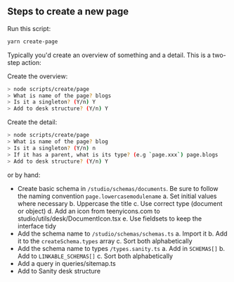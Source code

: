 ## Steps to create a new page

Run this script:

```bash
yarn create-page
```

Typically you'd create an overview of something and a detail. This is a two-step action:

Create the overview:

```bash
> node scripts/create/page
> What is name of the page? blogs
> Is it a singleton? (Y/n) Y
> Add to desk structure? (Y/n) Y
```

Create the detail:

```bash
> node scripts/create/page
> What is name of the page? blog
> Is it a singleton? (Y/n) n
> If it has a parent, what is its type? (e.g `page.xxx`) page.blogs
> Add to desk structure? (Y/n) Y
```

or by hand:

- Create basic schema in `/studio/schemas/documents`. Be sure to follow the naming convention `page.lowercasemodulename`
  a. Set initial values where necessary
  b. Uppercase the title
  c. Use correct type (document or object)
  d. Add an icon from teenyicons.com to studio/utils/desk/DocumentIcon.tsx
  e. Use fieldsets to keep the interface tidy
- Add the schema name to `/studio/schemas/schemas.ts`
  a. Import it
  b. Add it to the `createSchema.types` array
  c. Sort both alphabetically
- Add the schema name to types `/types.sanity.ts`
  a. Add in `SCHEMAS[]`
  b. Add to `LINKABLE_SCHEMAS[]`
  c. Sort both alphabetically
- Add a query in queries/sitemap.ts
- Add to Sanity desk structure
